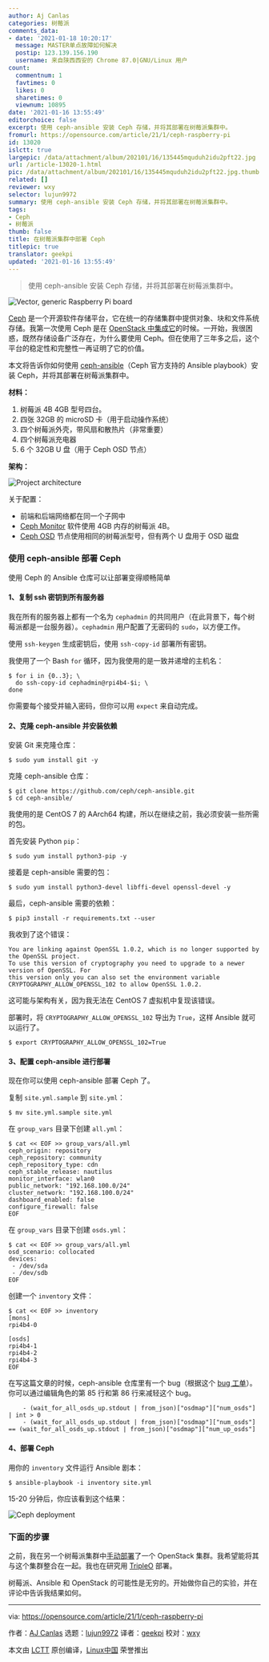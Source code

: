 ```yaml
---
author: Aj Canlas
categories: 树莓派
comments_data:
- date: '2021-01-18 10:20:17'
  message: MASTER单点故障如何解决
  postip: 123.139.156.190
  username: 来自陕西西安的 Chrome 87.0|GNU/Linux 用户
count:
  commentnum: 1
  favtimes: 0
  likes: 0
  sharetimes: 0
  viewnum: 10895
date: '2021-01-16 13:55:49'
editorchoice: false
excerpt: 使用 ceph-ansible 安装 Ceph 存储，并将其部署在树莓派集群中。
fromurl: https://opensource.com/article/21/1/ceph-raspberry-pi
id: 13020
islctt: true
largepic: /data/attachment/album/202101/16/135445mquduh2idu2pft22.jpg
url: /article-13020-1.html
pic: /data/attachment/album/202101/16/135445mquduh2idu2pft22.jpg.thumb.jpg
related: []
reviewer: wxy
selector: lujun9972
summary: 使用 ceph-ansible 安装 Ceph 存储，并将其部署在树莓派集群中。
tags:
- Ceph
- 树莓派
thumb: false
title: 在树莓派集群中部署 Ceph
titlepic: true
translator: geekpi
updated: '2021-01-16 13:55:49'
---
```



> 
> 使用 ceph-ansible 安装 Ceph 存储，并将其部署在树莓派集群中。
> 
> 
> 


![](/data/attachment/album/202101/16/135445mquduh2idu2pft22.jpg "Vector, generic Raspberry Pi board")


[Ceph](https://ceph.io/) 是一个开源软件存储平台，它在统一的存储集群中提供对象、块和文件系统存储。我第一次使用 Ceph 是在 [OpenStack 中集成它](https://opensource.com/business/15/1/introduction-ceph-storage-openstack)的时候。一开始，我很困惑，既然存储设备广泛存在，为什么要使用 Ceph。但在使用了三年多之后，这个平台的稳定性和完整性一再证明了它的价值。


本文将告诉你如何使用 [ceph-ansible](https://docs.ceph.com/projects/ceph-ansible/en/latest/index.html#)（Ceph 官方支持的 Ansible playbook）安装 Ceph，并将其部署在树莓派集群中。


**材料：**


1. 树莓派 4B 4GB 型号四台。
2. 四张 32GB 的 microSD 卡（用于启动操作系统）
3. 四个树莓派外壳，带风扇和散热片（非常重要）
4. 四个树莓派充电器
5. 6 个 32GB U 盘（用于 Ceph OSD 节点）


**架构：**


![Project architecture](/data/attachment/album/202101/16/135551r85dz81iuhx85n9h.png "Project architecture")


关于配置：


* 前端和后端网络都在同一个子网中
* [Ceph Monitor](https://docs.ceph.com/en/latest/glossary/#term-Ceph-Monitor) 软件使用 4GB 内存的树莓派 4B。
* [Ceph OSD](https://docs.ceph.com/en/latest/glossary/#term-OSD) 节点使用相同的树莓派型号，但有两个 U 盘用于 OSD 磁盘


### 使用 ceph-ansible 部署 Ceph


使用 Ceph 的 Ansible 仓库可以让部署变得顺畅简单


#### 1、复制 ssh 密钥到所有服务器


我在所有的服务器上都有一个名为 `cephadmin` 的共同用户（在此背景下，每个树莓派都是一台服务器）。`cephadmin` 用户配置了无密码的 `sudo`，以方便工作。


使用 `ssh-keygen` 生成密钥后，使用 `ssh-copy-id` 部署所有密钥。


我使用了一个 Bash `for` 循环，因为我使用的是一致并递增的主机名：



```
$ for i in {0..3}; \
  do ssh-copy-id cephadmin@rpi4b4-$i; \
done

```

你需要每个接受并输入密码，但你可以用 `expect` 来自动完成。


#### 2、克隆 ceph-ansible 并安装依赖


安装 Git 来克隆仓库：



```
$ sudo yum install git -y

```

克隆 ceph-ansible 仓库：



```
$ git clone https://github.com/ceph/ceph-ansible.git
$ cd ceph-ansible/

```

我使用的是 CentOS 7 的 AArch64 构建，所以在继续之前，我必须安装一些所需的包。


首先安装 Python `pip`：



```
$ sudo yum install python3-pip -y

```

接着是 ceph-ansible 需要的包：



```
$ sudo yum install python3-devel libffi-devel openssl-devel -y

```

最后，ceph-ansible 需要的依赖：



```
$ pip3 install -r requirements.txt --user

```

我收到了这个错误：



```
You are linking against OpenSSL 1.0.2, which is no longer supported by the OpenSSL project.
To use this version of cryptography you need to upgrade to a newer version of OpenSSL. For
this version only you can also set the environment variable
CRYPTOGRAPHY_ALLOW_OPENSSL_102 to allow OpenSSL 1.0.2.

```

这可能与架构有关，因为我无法在 CentOS 7 虚拟机中复现该错误。


部署时，将 `CRYPTOGRAPHY_ALLOW_OPENSSL_102` 导出为 `True`，这样 Ansible 就可以运行了。



```
$ export CRYPTOGRAPHY_ALLOW_OPENSSL_102=True

```

#### 3、配置 ceph-ansible 进行部署


现在你可以使用 ceph-ansible 部署 Ceph 了。


复制 `site.yml.sample` 到 `site.yml`：



```
$ mv site.yml.sample site.yml

```

在 `group_vars` 目录下创建 `all.yml`：



```
$ cat << EOF >> group_vars/all.yml
ceph_origin: repository
ceph_repository: community
ceph_repository_type: cdn
ceph_stable_release: nautilus
monitor_interface: wlan0
public_network: "192.168.100.0/24"
cluster_network: "192.168.100.0/24"
dashboard_enabled: false
configure_firewall: false
EOF

```

在 `group_vars` 目录下创建 `osds.yml`：



```
$ cat << EOF >> group_vars/all.yml
osd_scenario: collocated
devices:
 - /dev/sda
 - /dev/sdb
EOF

```

创建一个 `inventory` 文件：



```
$ cat << EOF >> inventory
[mons]
rpi4b4-0

[osds]
rpi4b4-1
rpi4b4-2
rpi4b4-3
EOF

```

在写这篇文章的时候，ceph-ansible 仓库里有一个 bug（根据这个 [bug 工单](https://tracker.ceph.com/issues/43430)）。你可以通过编辑角色的第 85 行和第 86 行来减轻这个 bug。



```
    - (wait_for_all_osds_up.stdout | from_json)["osdmap"]["num_osds"] | int > 0
    - (wait_for_all_osds_up.stdout | from_json)["osdmap"]["num_osds"] == (wait_for_all_osds_up.stdout | from_json)["osdmap"]["num_up_osds"]

```

#### 4、部署 Ceph


用你的 `inventory` 文件运行 Ansible 剧本：



```
$ ansible-playbook -i inventory site.yml

```

15-20 分钟后，你应该看到这个结果：


![Ceph deployment](/data/attachment/album/202101/16/135551sr7xjrjj7n5xyik7.png "Ceph deployment")


### 下面的步骤


之前，我在另一个树莓派集群中[手动部署](https://opensource.com/article/20/12/openstack-raspberry-pi)了一个 OpenStack 集群。我希望能将其与这个集群整合在一起。我也在研究用 [TripleO](https://wiki.openstack.org/wiki/TripleO) 部署。


树莓派、Ansible 和 OpenStack 的可能性是无穷的。开始做你自己的实验，并在评论中告诉我结果如何。




---


via: <https://opensource.com/article/21/1/ceph-raspberry-pi>


作者：[AJ Canlas](https://opensource.com/users/ajscanlas) 选题：[lujun9972](https://github.com/lujun9972) 译者：[geekpi](https://github.com/geekpi) 校对：[wxy](https://github.com/wxy)


本文由 [LCTT](https://github.com/LCTT/TranslateProject) 原创编译，[Linux中国](https://linux.cn/) 荣誉推出